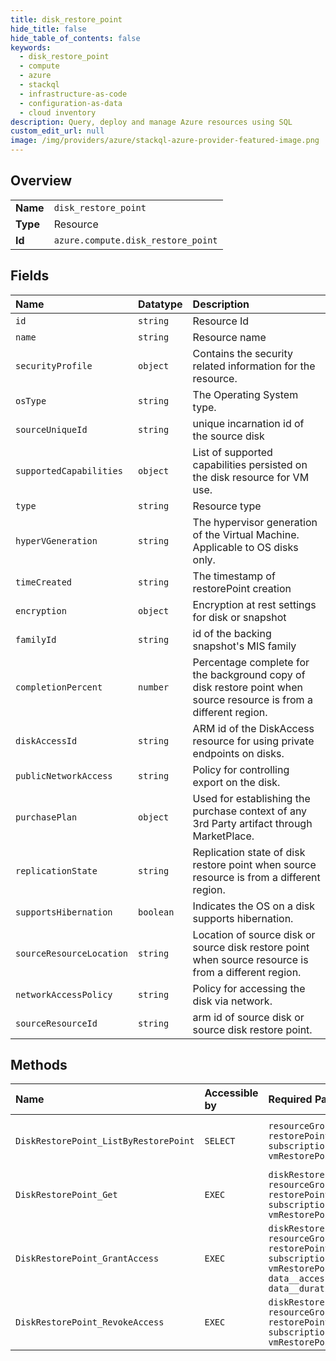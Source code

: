 ```yaml
---
title: disk_restore_point
hide_title: false
hide_table_of_contents: false
keywords:
  - disk_restore_point
  - compute
  - azure    
  - stackql
  - infrastructure-as-code
  - configuration-as-data
  - cloud inventory
description: Query, deploy and manage Azure resources using SQL
custom_edit_url: null
image: /img/providers/azure/stackql-azure-provider-featured-image.png
---
```

  
    

## Overview
<table><tbody>
<tr><td><b>Name</b></td><td><code>disk_restore_point</code></td></tr>
<tr><td><b>Type</b></td><td>Resource</td></tr>
<tr><td><b>Id</b></td><td><code>azure.compute.disk_restore_point</code></td></tr>
</tbody></table>

## Fields
| Name | Datatype | Description |
|:-----|:---------|:------------|
| `id` | `string` | Resource Id |
| `name` | `string` | Resource name |
| `securityProfile` | `object` | Contains the security related information for the resource. |
| `osType` | `string` | The Operating System type. |
| `sourceUniqueId` | `string` | unique incarnation id of the source disk |
| `supportedCapabilities` | `object` | List of supported capabilities persisted on the disk resource for VM use. |
| `type` | `string` | Resource type |
| `hyperVGeneration` | `string` | The hypervisor generation of the Virtual Machine. Applicable to OS disks only. |
| `timeCreated` | `string` | The timestamp of restorePoint creation |
| `encryption` | `object` | Encryption at rest settings for disk or snapshot |
| `familyId` | `string` | id of the backing snapshot's MIS family |
| `completionPercent` | `number` | Percentage complete for the background copy of disk restore point when source resource is from a different region. |
| `diskAccessId` | `string` | ARM id of the DiskAccess resource for using private endpoints on disks. |
| `publicNetworkAccess` | `string` | Policy for controlling export on the disk. |
| `purchasePlan` | `object` | Used for establishing the purchase context of any 3rd Party artifact through MarketPlace. |
| `replicationState` | `string` | Replication state of disk restore point when source resource is from a different region. |
| `supportsHibernation` | `boolean` | Indicates the OS on a disk supports hibernation. |
| `sourceResourceLocation` | `string` | Location of source disk or source disk restore point when source resource is from a different region. |
| `networkAccessPolicy` | `string` | Policy for accessing the disk via network. |
| `sourceResourceId` | `string` | arm id of source disk or source disk restore point. |
## Methods
| Name | Accessible by | Required Params | Description |
|:-----|:--------------|:----------------|:------------|
| `DiskRestorePoint_ListByRestorePoint` | `SELECT` | `resourceGroupName, restorePointCollectionName, subscriptionId, vmRestorePointName` | Lists diskRestorePoints under a vmRestorePoint. |
| `DiskRestorePoint_Get` | `EXEC` | `diskRestorePointName, resourceGroupName, restorePointCollectionName, subscriptionId, vmRestorePointName` | Get disk restorePoint resource |
| `DiskRestorePoint_GrantAccess` | `EXEC` | `diskRestorePointName, resourceGroupName, restorePointCollectionName, subscriptionId, vmRestorePointName, data__access, data__durationInSeconds` | Grants access to a diskRestorePoint. |
| `DiskRestorePoint_RevokeAccess` | `EXEC` | `diskRestorePointName, resourceGroupName, restorePointCollectionName, subscriptionId, vmRestorePointName` | Revokes access to a diskRestorePoint. |
